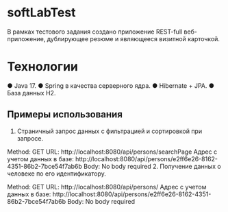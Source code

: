 # softLabTest
В рамках тестового задания создано приложение REST-full веб-приложение, дублирующее резюме и являющееся визитной карточкой.
# Технологии
●	Java 17.
●	Spring в качества серверного ядра.
●	Hibernate + JPA.
●	База данных H2.
## Примеры использования
1. Страничный запрос данных с фильтрацией и сортировкой при запросе.

Method: GET 
URL: http://localhost:8080/api/persons/searchPage
Адрес с учетом данных в базе: http://localhost:8080/api/persons/e2ff6e26-8162-4351-86b2-7bce54f7ab6b
Body: No body required
2. Получение данных о человеке по его идентификатору.

Method: GET 
URL: http://localhost:8080/api/persons/
Адрес с учетом данных в базе: http://localhost:8080/api/persons/e2ff6e26-8162-4351-86b2-7bce54f7ab6b
Body: No body required
